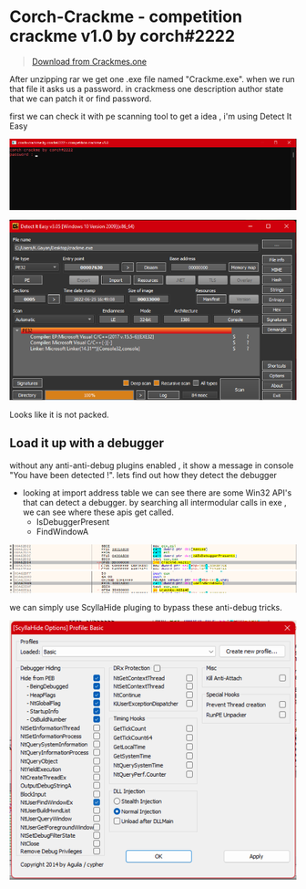 # Corch-Crackme - competition crackme v1.0 by corch#2222

 >[Download from Crackmes.one](https://crackmes.one/crackme/62b6efd133c5d4251e7239c2)

After unzipping rar we get one .exe file named "Crackme.exe". when we run that file it asks us a password. 
in crackmess one description author state that we can patch it or find password. 

first we can check it with pe scanning tool to get a idea , i'm using Detect It Easy 

![Screenshot2022-10-14121116.png](posts/img/Corch-Crackme/Screenshot2022-10-14121116.png)

![Screenshot2022-10-14121345.png](posts/img/Corch-Crackme/Screenshot2022-10-14121345.png)

Looks like it is not packed. 

## Load it up with a debugger


without any anti-anti-debug plugins enabled , it show a message in console "You have been detected !". lets find out how they detect the debugger


- looking at import address table we can see there are some Win32 API's that can detect a debugger. by searching all intermodular calls in exe , we can see where these apis get called. 
    - IsDebuggerPresent
    - FindWindowA
    
![isdebuggerpresent1.png](posts/img/Corch-Crackme/isdebuggerpresent1.png)
![findwindowa.png](posts/img/Corch-Crackme/findwindowa.png)

we can simply use ScyllaHide pluging to bypass these anti-debug tricks. 

![scyllahideoptions.png](posts/img/Corch-Crackme/scyllahideoptions.png)


